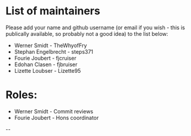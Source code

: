 # List of maintainers

Please add your name and github username (or email if you wish - this is publically available, so probably not a good idea) to the list below:

* Werner Smidt - TheWhyofFry
* Stephan Engelbrecht - steps371
* Fourie Joubert - fjcruiser
* Edohan Clasen - fjbruiser
* Lizette Loubser - Lizette95

# Roles:

* Werner Smidt - Commit reviews
* Fourie Joubert - Hons coordinator


--
